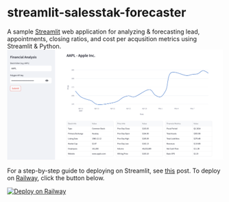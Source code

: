 # streamlit-salesstak-forecaster
A sample [Streamlit](https://streamlit.io/) web application for analyzing & forecasting lead, appointments, closing ratios, and cost per acqusition metrics using Streamlit & Python.
![streamlit-salestak-forecaster](./streamlit-polygon.png)

For a step-by-step guide to deploying on Streamlit, see [this](https://alphasec.io/build-an-interactive-python-web-app-with-streamlit/) post. To deploy on [Railway](https://railway.app/?referralCode=alphasec), click the button below.

[![Deploy on Railway](https://railway.app/button.svg)](https://railway.app/new/template/3D37W6?referralCode=alphasec)
